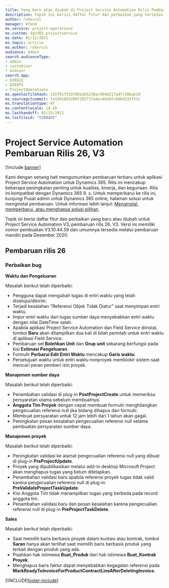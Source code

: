 ```yaml
---
title: Yang baru atau diubah di Project Service Automation Rilis Pembaruan 26, V3
description: Topik ini berisi daftar fitur dan perbaikan yang tersedia di Project Service Automation V3, pembaruan rilis 26, V3.
author: ruhercul
manager: kfend
ms.service: project-operations
ms.custom: dyn365-projectservice
ms.date: 01/12/2021
ms.topic: article
ms.author: ruhercul
audience: Admin
search.audienceType:
- admin
- customizer
- enduser
search.app:
- D365CE
- D365PS
- ProjectOperations
ms.openlocfilehash: 135f017533705e165230ac994d217ad7c58bab10
ms.sourcegitcommit: fa32b1893286f20271fa4ec4be8fc68bd135f53c
ms.translationtype: HT
ms.contentlocale: id-ID
ms.lasthandoff: 02/15/2021
ms.locfileid: "5280402"
---
```

# <a name="project-service-automation-update-release-26-v3"></a>Project Service Automation Pembaruan Rilis 26, V3

[!include [banner](../includes/psa-now-project-operations.md)]

Kami dengan senang hati mengumumkan pembaruan terbaru untuk aplikasi Project Service Automation untuk Dynamics 365. Rilis ini mencakup beberapa peningkatan penting untuk kualitas, kinerja, dan kegunaan. Rilis ini kompatibel dengan Dynamics 365 9. x. Untuk memperbarui ke rilis ini, kunjungi Pusat admin untuk Dynamics 365 online, halaman solusi untuk menginstal pembaruan. Untuk informasi lebih lanjut: [Menginstal, memperbarui, atau menghapus solusi pilihan](https://docs.microsoft.com/power-platform/admin/install-remove-preferred-solution).

Topik ini berisi daftar fitur dan perbaikan yang baru atau diubah untuk Project Service Automation V3, pembaruan rilis 26, V3. Versi ini memiliki nomor pembuatan V3.10.44.59 dan umumnya tersedia melalui pembaruan mandiri pada Desember 2020.

## <a name="update-release-26"></a>Pembaruan rilis 26

### <a name="bug-fixes"></a>Perbaikan bug

**Waktu dan Pengeluaran**

Masalah berikut telah diperbaiki:

- Pengguna dapat mengubah tugas di entri waktu yang telah disetujui/dikirim.
- Terjadi kesalahan "Referensi Objek Tidak Diatur" saat menyimpan entri waktu.
- Impor entri waktu dari tugas sumber daya menyebabkan entri waktu dengan nilai DateTime salah.
- Apabila aplikasi Project Service Automation dan Field Service diinstal, tombol **Baru** akan ditampilkan dua kali di bilah perintah untuk entri waktu di aplikasi Field Service.
- Pembaruan sel **Bolehkan Unit** dan **Grup unit** sekarang berfungsi pada kisi **Estimasi Pengeluaran**.
- Formulir **Perbarui Edit Entri Waktu** mencakup **Garis waktu**.
- Persetujuan waktu untuk entri waktu nonproyek memblokir sistem saat mencari peran pemberi izin proyek.

**Manajemen sumber daya**

Masalah berikut telah diperbaiki:

- Penambahan validasi di plug-in **PostProjectCreate** untuk memeriksa persyaratan utama sebelum membuatnya.
- **Anggota Tim Proyek** dengan cepat membuat formulir menghilangkan pengecualian referensi null jika bidang dihapus dari formulir.
- Membuat persyaratan untuk 12 jam lebih dari 1 tahun akan gagal.
- Peningkatan pesan kesalahan pengecualian referensi null selama pembuatan persyaratan sumber daya.

**Manajemen proyek**

Masalah berikut telah diperbaiki:

- Peningkatan validasi ke alamat pengecualian referensi null yang dibuat di plug-in **PreProjectUpdate**.
- Proyek yang dipublikasikan melalui add-in desktop Microsoft Project akan menghapus tugas yang belum ditetapkan.
- Penambahan validasi baru apabila referensi proyek tugas tidak valid karena pengecualian referensi null di plug-in **PreValidateProjectTaskUpdate**.
- Kisi Anggota Tim tidak menampilkan tugas yang berbeda pada record anggota tim.
- Penambahan validasi baru dan pesan kesalahan karena pengecualian referensi null di plug-in **PreProjectTaskDelete**.

**Sales**

Masalah berikut telah diperbaiki:

- Saat memilih baris berbasis proyek dalam kuotasi atau kontrak, tombol **Saran** hanya akan terlihat saat memilih baris berbasis produk yang terkait dengan produk yang ada.
- Pisahkan hak istimewa **Buat_Produk** dari hak istimewa **Buat_Kontrak Proyek**.
- Menghapus baris faktur dapat menyebabkan kegagalan referensi pada **MarkReadyToInvoiceForProductContractLineAfterDeletingInvoice**.


[!INCLUDE[footer-include](../includes/footer-banner.md)]